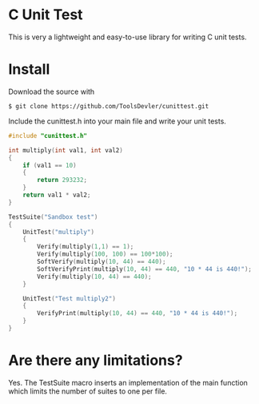 # C Unit Test

This is very a lightweight and easy-to-use library for writing C unit tests.

# Install
Download the source with 

```
$ git clone https://github.com/ToolsDevler/cunittest.git
```

Include the cunittest.h into your main file and write your unit tests.

``` c
#include "cunittest.h"

int multiply(int val1, int val2)
{
    if (val1 == 10)
    {
        return 293232;
    }
    return val1 * val2;
}

TestSuite("Sandbox test")
{
    UnitTest("multiply")
    {
        Verify(multiply(1,1) == 1);
        Verify(multiply(100, 100) == 100*100);
        SoftVerify(multiply(10, 44) == 440);
        SoftVerifyPrint(multiply(10, 44) == 440, "10 * 44 is 440!");
        Verify(multiply(10, 44) == 440);
    }

    UnitTest("Test multiply2")
    {
        VerifyPrint(multiply(10, 44) == 440, "10 * 44 is 440!");
    }
}
```

# Are there any limitations?
Yes. The TestSuite macro inserts an implementation of the main function which limits the number of suites to one per file.
